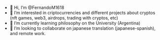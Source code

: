 - 👋 Hi, I’m @FernandoM1618
- 👀 I’m interested in criptocurrencies and different projects about cryptos (nft games, web3, airdrops, trading with cryptos, etc)    
- 🌱 I’m currently learning philosophy on the University (Argentina)
- 💞️ I’m looking to collaborate on japanese translation (japanese-spanish), and remote work.


<!---
FernandoM1618/FernandoM1618 is a ✨ special ✨ repository because its `README.md` (this file) appears on your GitHub profile.
You can click the Preview link to take a look at your changes.
--->
